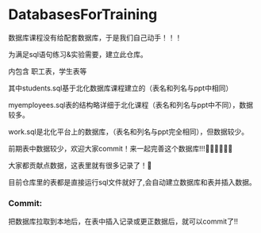 # DatabasesForTraining
数据库课程没有给配套数据库，于是我们自己动手！！！</br>

为满足sql语句练习&实验需要，建立此仓库。</br>

内包含 职工表，学生表等</br>

其中students.sql基于北化数据库课程建立的（表名和列名与ppt中相同）</br>

myemployees.sql表的结构略详细于北化课程（表名和列名与ppt中不同），数据较多。</br>

work.sql是北化平台上的数据库，（表名和列名与ppt完全相同），但数据较少。</br>

前期表中数据较少，欢迎大家commit！来一起完善这个数据库!!!👩🏻‍💻🧑🏻‍💻</br>

大家都贡献点数据，这表里就有很多记录了！🐬<br>

目前仓库里的表都是直接运行sql文件就好了,会自动建立数据库和表并插入数据。


### Commit:
  把数据库拉取到本地后，在表中插入记录或更正数据后，就可以commit了!!

